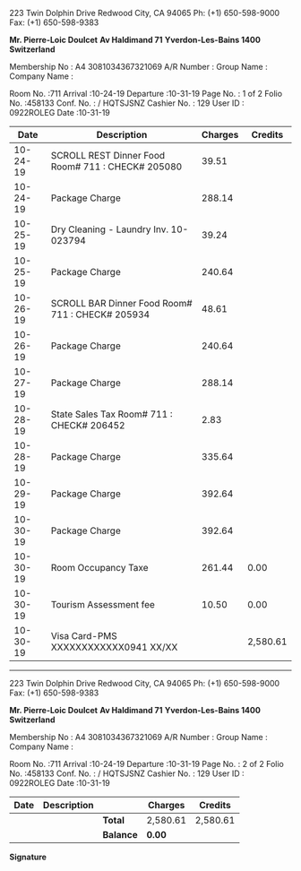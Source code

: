 223 Twin Dolphin Drive Redwood City, CA 94065
Ph: (+1) 650-598-9000
Fax: (+1) 650-598-9383

**Mr. Pierre-Loic Doulcet**
**Av Haldimand 71**
**Yverdon-Les-Bains 1400**
**Switzerland**

Membership No : A4 3081034367321069
A/R Number :
Group Name :
Company Name :

Room No. :711
Arrival :10-24-19
Departure :10-31-19
Page No. : 1 of 2
Folio No. :458133
Conf. No. : / HQTSJSNZ
Cashier No. : 129
User ID : 0922ROLEG
Date :10-31-19

| **Date** | **Description** | **Charges** | **Credits** |  
|---|---|---|---|  
| 10-24-19 | SCROLL REST Dinner Food Room# 711 : CHECK# 205080 | 39.51 ||  
| 10-24-19 | Package Charge | 288.14 ||  
| 10-25-19 | Dry Cleaning - Laundry Inv. 10-023794 | 39.24 ||  
| 10-25-19 | Package Charge | 240.64 ||  
| 10-26-19 | SCROLL BAR Dinner Food Room# 711 : CHECK# 205934 | 48.61 ||  
| 10-26-19 | Package Charge | 240.64 ||  
| 10-27-19 | Package Charge | 288.14 ||  
| 10-28-19 | State Sales Tax Room# 711 : CHECK# 206452 | 2.83 ||  
| 10-28-19 | Package Charge | 335.64 ||  
| 10-29-19 | Package Charge | 392.64 ||  
| 10-30-19 | Package Charge | 392.64 ||  
| 10-30-19 | Room Occupancy Taxe | 261.44 | 0.00 |  
| 10-30-19 | Tourism Assessment fee | 10.50 | 0.00 |  
| 10-30-19 | Visa Card-PMS XXXXXXXXXXXX0941 XX/XX || 2,580.61 |  

---

223 Twin Dolphin Drive Redwood City, CA 94065
Ph: (+1) 650-598-9000
Fax: (+1) 650-598-9383

**Mr. Pierre-Loic Doulcet**
**Av Haldimand 71**
**Yverdon-Les-Bains 1400**
**Switzerland**

Membership No : A4 3081034367321069
A/R Number :
Group Name :
Company Name :

Room No. :711
Arrival :10-24-19
Departure :10-31-19
Page No. : 2 of 2
Folio No. :458133
Conf. No. : / HQTSJSNZ
Cashier No. : 129
User ID : 0922ROLEG
Date :10-31-19

| **Date** | **Description** || **Charges** | **Credits** |  
|---|---|---|---|---|  
||| **Total** | 2,580.61 | 2,580.61 |  
||| **Balance** | **0.00** ||  
 
**Signature**